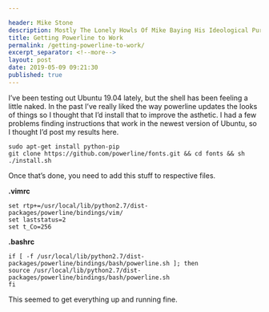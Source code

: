 ```yaml
---

header: Mike Stone
description: Mostly The Lonely Howls Of Mike Baying His Ideological Purity At The Moon
title: Getting Powerline to Work
permalink: /getting-powerline-to-work/
excerpt_separator: <!--more-->
layout: post
date: 2019-05-09 09:21:30
published: true
---
```


I’ve been testing out Ubuntu 19.04 lately, but the shell has been feeling a little naked. In the past I’ve really liked the way powerline updates the looks of things so I thought that I’d install that to improve the asthetic. I had a few problems finding instructions that work in the newest version of Ubuntu, so I thought I’d post my results here.

<!--more-->

```
sudo apt-get install python-pip
git clone https://github.com/powerline/fonts.git && cd fonts && sh ./install.sh
```
Once that’s done, you need to add this stuff to respective files.

__.vimrc__

```
set rtp+=/usr/local/lib/python2.7/dist-packages/powerline/bindings/vim/
set laststatus=2
set t_Co=256
```

__.bashrc__

```
if [ -f /usr/local/lib/python2.7/dist-packages/powerline/bindings/bash/powerline.sh ]; then
source /usr/local/lib/python2.7/dist-packages/powerline/bindings/bash/powerline.sh
fi
```

This seemed to get everything up and running fine.